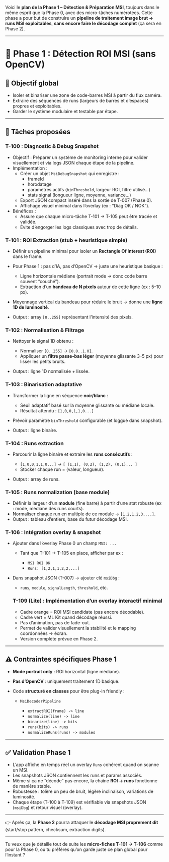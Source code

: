 
Voici le **plan de la Phase 1 – Détection & Préparation MSI**, toujours dans le même esprit que la Phase 0, avec des micro-tâches numérotées.
Cette phase a pour but de construire un **pipeline de traitement image brut → runs MSI exploitables**, **sans encore faire le décodage complet** (ça sera en Phase 2).

---

# 📍 Phase 1 : Détection ROI MSI (sans OpenCV)

## 🎯 Objectif global

* Isoler et binariser une zone de code-barres MSI à partir du flux caméra.
* Extraire des séquences de runs (largeurs de barres et d’espaces) propres et exploitables.
* Garder le système modulaire et testable par étape.

---

## 📑 Tâches proposées

### **T-100 : Diagnostic & Debug Snapshot**

* Objectif : Préparer un système de monitoring interne pour valider visuellement et via logs JSON chaque étape de la pipeline.
* Implémentation :
  * Créer un objet `MsiDebugSnapshot` qui enregistre :
    - frameId
    - horodatage
    - paramètres actifs (`binThreshold`, largeur ROI, filtre utilisé…)
    - stats signal (longueur ligne, moyenne, variance…)
  * Export JSON compact inséré dans la sortie de T-007 (Phase 0).
  * Affichage visuel minimal dans l’overlay (ex : “Diag OK / NOK”).
* Bénéfices :
  * Assure que chaque micro-tâche T-101 → T-105 peut être tracée et validée.
  * Évite d’engorger les logs classiques avec trop de détails.



### **T-101 : ROI Extraction (stub + heuristique simple)**

* Définir un pipeline minimal pour isoler un **Rectangle Of Interest (ROI)** dans le frame.
* Pour Phase 1 : pas d’IA, pas d’OpenCV → juste une heuristique basique :

  * Ligne horizontale médiane (portrait mode → donc code barre souvent “couché”).
  * Extraction d’un **bandeau de N pixels** autour de cette ligne (ex : 5–10 px).
* Moyennage vertical du bandeau pour réduire le bruit → donne une **ligne 1D de luminosité**.
* Output : array `[0..255]` représentant l’intensité des pixels.

### **T-102 : Normalisation & Filtrage**

* Nettoyer le signal 1D obtenu :

  * Normaliser `[0..255]` → `[0.0..1.0]`.
  * Appliquer un **filtre passe-bas léger** (moyenne glissante 3–5 px) pour lisser les petits bruits.
* Output : ligne 1D normalisée + lissée.

### **T-103 : Binarisation adaptative**

* Transformer la ligne en séquence **noir/blanc** :

  * Seuil adaptatif basé sur la moyenne glissante ou médiane locale.
  * Résultat attendu : `[1,0,0,1,1,0...]`
* Prévoir paramètre `binThreshold` configurable (et loggué dans snapshot).
* Output : ligne binaire.

### **T-104 : Runs extraction**

* Parcourir la ligne binaire et extraire les **runs consécutifs** :

  * `[1,0,0,1,1,0...]` → `[ (1,1), (0,2), (1,2), (0,1)... ]`
  * Stocker chaque run = (valeur, longueur).
* Output : array de runs.

### **T-105 : Runs normalization (base module)**

* Définir la largeur d’un **module** (fine barre) à partir d’une stat robuste (ex : mode, médiane des runs courts).
* Normaliser chaque run en multiple de ce module → `[1,2,1,2,3,...]`.
* Output : tableau d’entiers, base du futur décodage MSI.

### **T-106 : Intégration overlay & snapshot**

* Ajouter dans l’overlay Phase 0 un champ `MSI: ...`

  * Tant que T-101 → T-105 en place, afficher par ex :

    * `MSI ROI OK`
    * `Runs: [1,2,1,1,2,2,...]`
* Dans snapshot JSON (T-007) → ajouter clé `msiDbg` :

  * `runs`, `module`, `signalLength`, `threshold`, etc.


  ### **T-109 (Lite)** : Implémentation d’un overlay interactif minimal
  - Cadre orange = ROI MSI candidate (pas encore décodable).
  - Cadre vert = ML Kit quand décodage réussi.
  - Pas d’animation, pas de fade-out.
  - Permet de valider visuellement la stabilité et le mapping coordonnées → écran.
  - Version complète prévue en Phase 2.


---

## ⚠️ Contraintes spécifiques Phase 1

* **Mode portrait only** : ROI horizontal (ligne médiane).
* **Pas d’OpenCV** : uniquement traitement 1D basique.
* Code **structuré en classes** pour être plug-in friendly :

  * `MsiDecoderPipeline`

    * `extractROI(frame) -> line`
    * `normalize(line) -> line`
    * `binarize(line) -> bits`
    * `runs(bits) -> runs`
    * `normalizeRuns(runs) -> modules`

---

## ✅ Validation Phase 1

* L’app affiche en temps réel un overlay `Runs` cohérent quand on scanne un MSI.
* Les snapshots JSON contiennent les runs et params associés.
* Même si ça ne “décode” pas encore, la chaîne **ROI → runs** fonctionne de manière stable.
* Robustesse : tolère un peu de bruit, légère inclinaison, variations de luminosité.
* Chaque étape (T-100 à T-109) est vérifiable via snapshots JSON (`msiDbg`) et retour visuel (overlay).


---

👉 Après ça, la **Phase 2** pourra attaquer le **décodage MSI proprement dit** (start/stop pattern, checksum, extraction digits).

---

Tu veux que je détaille tout de suite les **micro-fiches T-101 → T-106** comme pour la Phase 0, ou tu préfères qu’on garde juste ce plan global pour l’instant ?
